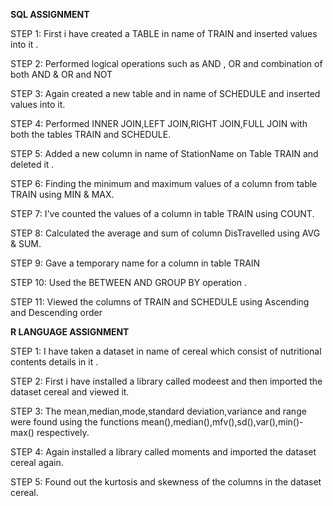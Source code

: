 **SQL ASSIGNMENT**

STEP 1:
First i have created a TABLE in name of TRAIN and inserted values into it .

STEP 2:
Performed logical operations such as AND , OR and combination of both AND & OR
and NOT

STEP 3:
Again created a new table and in name of SCHEDULE and inserted values into it.

STEP 4:
Performed INNER JOIN,LEFT JOIN,RIGHT JOIN,FULL JOIN with both the tables TRAIN and SCHEDULE.

STEP 5:
Added a new column in name of StationName on Table TRAIN and deleted it . 

STEP 6:
Finding the minimum and maximum values of a column from table TRAIN using MIN & MAX.

STEP 7:
I've counted the values of a column in table TRAIN using COUNT.

STEP 8:
Calculated the average and sum of column DisTravelled using AVG & SUM.

STEP 9:
Gave a temporary name for a column in table TRAIN 

STEP 10:
Used the BETWEEN AND GROUP BY operation .

STEP 11:
Viewed the columns of TRAIN and SCHEDULE using Ascending and Descending order




**R LANGUAGE ASSIGNMENT**

STEP 1:
I have taken a dataset in name of cereal which consist of nutritional contents details in it .

STEP 2:
First i have installed a library called modeest and then imported the dataset cereal and viewed it.

STEP 3:
The mean,median,mode,standard deviation,variance and range were found using the functions mean(),median(),mfv(),sd(),var(),min()- max() respectively.

STEP 4:
Again installed a library called moments and imported the dataset cereal again.

STEP 5:
Found out the kurtosis and skewness of the columns in the dataset cereal.
